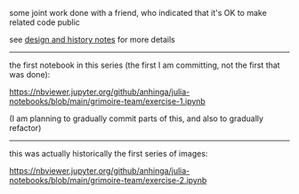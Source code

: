some joint work done with a friend, who indicated that it's OK to make related code public

see [design and history notes](https://github.com/anhinga/julia-notebooks/blob/main/grimoire-team/design-notes.md)
for more details

---

the first notebook in this series (the first I am committing, not the first that was done):

https://nbviewer.jupyter.org/github/anhinga/julia-notebooks/blob/main/grimoire-team/exercise-1.ipynb

(I am planning to gradually commit parts of this, and also to gradually refactor)

---

this was actually historically the first series of images:

https://nbviewer.jupyter.org/github/anhinga/julia-notebooks/blob/main/grimoire-team/exercise-2.ipynb
